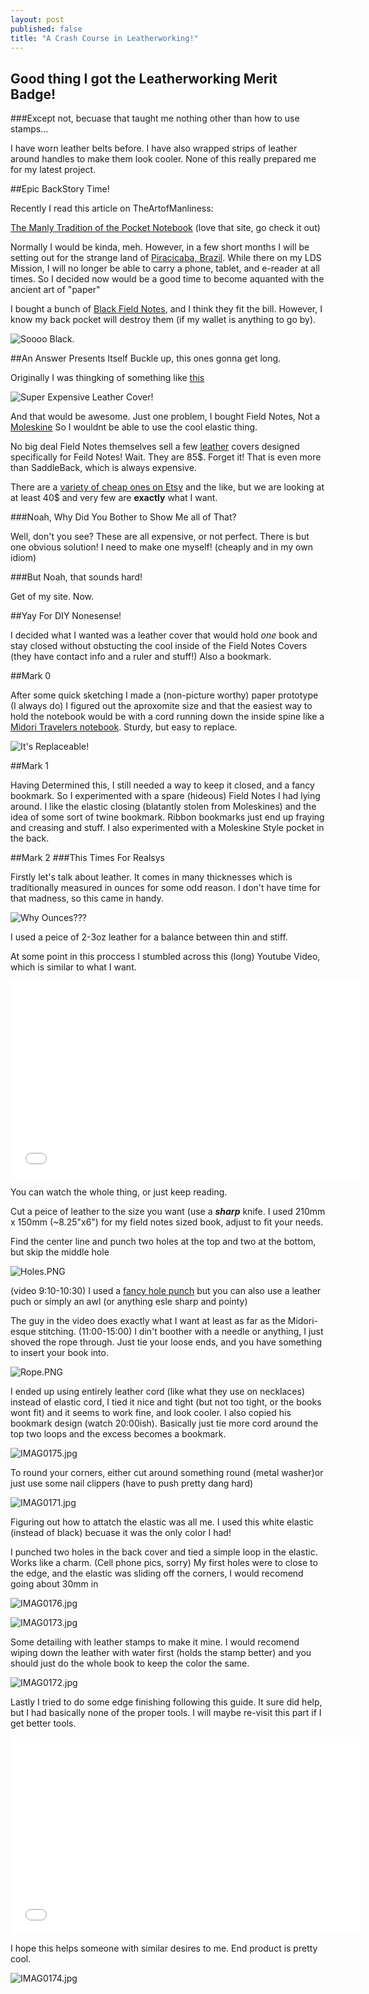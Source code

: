 ```yaml
---
layout: post
published: false
title: "A Crash Course in Leatherworking!"
---
```


## Good thing I got the Leatherworking Merit Badge!
###Except not, becuase that taught me nothing other than how to use stamps...

I have worn leather belts before. I have also wrapped strips of leather around handles to make them look cooler. None of this really prepared me for my latest project.

##Epic BackStory Time!

Recently I read this article on TheArtofManliness:

[The Manly Tradition of the Pocket Notebook](http://www.artofmanliness.com/2010/08/23/the-manly-tradition-of-the-pocket-notebook/ "Super Manly") (love that site, go check it out)

Normally I would be kinda, meh. However, in a few short months I will be setting out for the strange land of [Piracicaba, Brazil](https://www.google.com/maps/place/Piracicaba+-+SP,+Brazil/@-22.7249629,-47.6475382,3a,75y,17.1h,74.98t/data=!3m4!1e1!3m2!1sncsK1mSHo-kOAeoMWKuPuQ!2e0!4m2!3m1!1s0x94c631c14f4c9d3b:0x270ec30013dc341c!6m1!1e1 "Random Street!"). While there on my LDS Mission, I will no longer be able to carry a phone, tablet, and e-reader at all times. So I decided now would be a good time to become aquanted with the ancient art of "paper"

I bought a bunch of [Black Field Notes](http://fieldnotesbrand.com/shop/pitchblack/ "Black Goes With Everything"), and I think they fit the bill. However, I know my back pocket will destroy them (if my wallet is anything to go by).

![Soooo Black.](http://g.nordstromimage.com/imagegallery/store/product/Zoom/6/_9266546.jpg)

##An Answer Presents Itself
Buckle up, this ones gonna get long.

Originally I was thingking of something like [this](http://saddlebackleather.com/moleskinecover "Saddleback Leather!")

![Super Expensive Leather Cover!](http://the-gadgeteer.com/wp-content/uploads/2010/12/saddleback-notebook-cover-1.jpg)

And that would be awesome. Just one problem, I bought Field Notes, Not a [Moleskine](http://moleskine.com/us/collections/model/product/squared-soft-notebook-pocket "Fancy Notebooks!") So I wouldnt be able to use the cool elastic thing.

No big deal Field Notes themselves sell a few [leather](http://fieldnotesbrand.com/storage/leather/ "Most Expensive Yet!") covers designed specifically for Feild Notes! Wait. They are 85$. Forget it! That is even more than SaddleBack, which is always expensive.

There are a [variety of cheap ones on Etsy](https://www.etsy.com/market/field_notes_cover "Cheap! At last.") and the like, but we are looking at at least 40$ and very few are **exactly** what I want.

###Noah, Why Did You Bother to Show Me all of That?

Well, don't you see? These are all expensive, or not perfect. There is but one obvious solution! I need to make one myself! (cheaply and in my own idiom)

###But Noah, that sounds hard!

Get of my site. Now.

##Yay For DIY Nonesense!

I decided what I wanted was a leather cover that would hold *one* book and stay closed without obstucting the cool inside of the Field Notes Covers (they have contact info and a ruler and stuff!) Also a bookmark.

##Mark 0

After some quick sketching I made a (non-picture worthy) paper prototype (I always do) I figured out the aproxomite size and that the easiest way to hold the notebook would be with a cord running down the inside spine like a [Midori Travelers notebook](http://www.midori-japan.co.jp/tr/english/trnotebook/products/ "So not American!"). Sturdy, but easy to replace.

![It's Replaceable!](http://ecx.images-amazon.com/images/I/61nhCii7NfL._SL1500_.jpg)

##Mark 1

Having Determined this, I still needed a way to keep it closed, and a fancy bookmark. So I experimented with a spare (hideous) Field Notes I had lying around. I like the elastic closing (blatantly stolen from Moleskines) and the idea of some sort of twine bookmark. Ribbon bookmarks just end up fraying and creasing and stuff. I also experimented with a Moleskine Style pocket in the back.

##Mark 2
###This Times For Realsys

Firstly let's talk about leather. It comes in many thicknesses which is traditionally measured in ounces for some odd reason. I don't have time for that madness, so this came in handy.

![Why Ounces???](http://d31snyb1jsf9xb.cloudfront.net/services/image.aspx/media/images-misc/ThicknessConversion.png)

I used a peice of 2-3oz leather for a balance between thin and stiff.

At some point in this proccess I stumbled across this (long) Youtube Video, which is similar to what I want.

<center><iframe width="560" height="315" src="//www.youtube-nocookie.com/embed/hCYAnmQnn6w?rel=0" frameborder="0" allowfullscreen></iframe></center>
<!--Yeah I used the center tag. Deal with it. Even You Adam-->

You can watch the whole thing, or just keep reading.

Cut a peice of leather to the size you want (use a ***sharp*** knife. I used 210mm x 150mm (~8.25"x6") for my field notes sized book, adjust to fit your needs.

Find the center line and punch two holes at the top and two at the bottom, but skip the middle hole 

![Holes.PNG](/media/Holes.PNG)

(video 9:10-10:30) I used a [fancy hole punch](http://www.walmart.com/ip/Crop-A-Dile-II-Big-Bite-Punch/10310770 "Super fancy") but you can also use a leather puch or simply an awl (or anything esle sharp and pointy)

The guy in the video does exactly what I want at least as far as the Midori-esque stitching. (11:00-15:00) I din't boother with a needle or anything, I just shoved the rope through. Just tie your loose ends, and you have something to insert your book into.

![Rope.PNG](/media/Rope.PNG)

I ended up using entirely leather cord (like what they use on necklaces) instead of elastic cord, I tied it nice and tight (but not too tight, or the books wont fit) and it seems to work fine, and look cooler. I also copied his bookmark design (watch 20:00ish). Basically just tie more cord around the top two loops and the excess becomes a bookmark.

![IMAG0175.jpg](/media/IMAG0175.jpg)

To round your corners, either cut around something round (metal washer)or just use some nail clippers (have to push pretty dang hard)

![IMAG0171.jpg](/media/IMAG0171.jpg)

Figuring out how to attatch the elastic was all me. I used this white elastic (instead of black) becuase it was the only color I had!

I punched two holes in the back cover and tied a simple loop in the elastic. Works like a charm. (Cell phone pics, sorry) My first holes were to close to the edge, and the elastic was sliding off the corners, I would recomend going about 30mm in

![IMAG0176.jpg](/media/IMAG0176.jpg)

![IMAG0173.jpg](/media/IMAG0173.jpg)


Some detailing with leather stamps to make it mine. I would recomend wiping down the leather with water first (holds the stamp better) and you should just do the whole book to keep the color the same.

![IMAG0172.jpg](/media/IMAG0172.jpg)

Lastly I tried to do some edge finishing following this guide. It sure did help, but I had basically none of the proper tools. I will maybe re-visit this part if I get better tools.

<center><iframe width="560" height="315" src="//www.youtube-nocookie.com/embed/UsxqMb6br38?rel=0" frameborder="0" allowfullscreen></iframe></center>

I hope this helps someone with similar desires to me. End product is pretty cool.

![IMAG0174.jpg](/media/IMAG0174.jpg)
